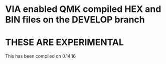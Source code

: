 # VIA enabled QMK compiled HEX and BIN files on the DEVELOP branch

# THESE ARE EXPERIMENTAL 

 This has been compiled on 0.14.16
